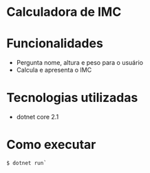 # Calculadora de IMC

# Funcionalidades
- Pergunta nome, altura e peso para o usuário
- Calcula e apresenta o IMC 

# Tecnologias utilizadas
- dotnet core 2.1

# Como executar
````
$ dotnet run`
````